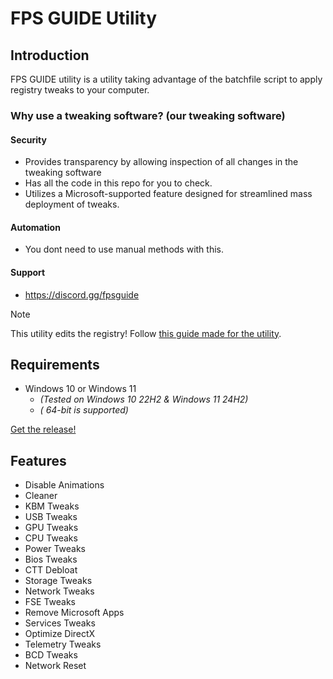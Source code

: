 # FPS GUIDE Utility

## Introduction

FPS GUIDE utility is a utility taking advantage of the batchfile script to apply registry tweaks to your computer.

### Why use a tweaking software? (our tweaking software)

#### Security

- Provides transparency by allowing inspection of all changes in the tweaking software
- Has all the code in this repo for you to check.
- Utilizes a Microsoft-supported feature designed for streamlined mass deployment of tweaks.

#### Automation

- You dont need to use manual methods with this.

#### Support
- https://discord.gg/fpsguide

> [!NOTE] 
> This utility edits the registry! Follow [this guide made for the utility](https://youtu.be/2-cl4e56B5Q).

## Requirements

- Windows 10 or Windows 11  
  - *(Tested on Windows 10 22H2 & Windows 11 24H2)*
  - *( 64-bit is supported)*

[Get the release!](https://github.com/AttackIsBored/PROJECT-FPSGUIDE/releases/tag/Optimizer)
## Features
- Disable Animations
- Cleaner
- KBM Tweaks
- USB Tweaks
- GPU Tweaks
- CPU Tweaks
- Power Tweaks
- Bios Tweaks
- CTT Debloat
- Storage Tweaks
- Network Tweaks
- FSE Tweaks
- Remove Microsoft Apps
- Services Tweaks
- Optimize DirectX
- Telemetry Tweaks
- BCD Tweaks
- Network Reset
